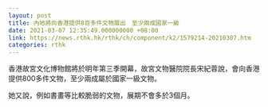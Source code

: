 ```yaml
---
layout: post
title: 內地將向香港提供8百多件文物展出　至少兩成國家一級
date: 2021-03-07 12:35:49.000000000 +08:00
link: https://news.rthk.hk/rthk/ch/component/k2/1579214-20210307.htm
categories: rthk
---
```


香港故宮文化博物館將於明年第三季開幕，故宮文物醫院院長宋紀蓉說，會向香港提供800多件文物，至少兩成屬於國家一級文物。

她又說，例如書畫等比較脆弱的文物，展期不會多於3個月。
